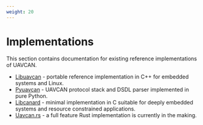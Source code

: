 ```yaml
---
weight: 20
---
```


# Implementations

This section contains documentation for existing reference implementations of UAVCAN.

* [Libuavcan](/Implementations/Libuavcan) - portable reference implementation in C++ for embedded systems and Linux.
* [Pyuavcan](/Implementations/Pyuavcan) - UAVCAN protocol stack and DSDL parser implemented in pure Python.
* [Libcanard](/Implementations/Libcanard) - minimal implementation in C suitable for deeply embedded systems and
resource constrained applications.
* [Uavcan.rs](/Implementations/Uavcan.rs) - a full feature Rust implementation is currently in the making.
